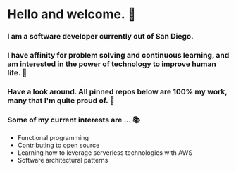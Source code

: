 # Hello and welcome. 👋

### I am a software developer currently out of San Diego.

### I have affinity for problem solving and continuous learning, and am interested in the power of technology to improve human life. 🌱

### Have a look around. All pinned repos below are 100% my work, many that I'm quite proud of. 🚀

### Some of my current interests are ... 📚
- Functional programming
- Contributing to open source
- Learning how to leverage serverless technologies with AWS
- Software architectural patterns

<!--

### Hi there 👋

**msolorio/msolorio** is a ✨ _special_ ✨ repository because its `README.md` (this file) appears on your GitHub profile.

Here are some ideas to get you started:

- 🔭 I’m currently working on ...
- 🌱 I’m currently learning ...
- 👯 I’m looking to collaborate on ...
- 🤔 I’m looking for help with ...
- 💬 Ask me about ...
- 📫 How to reach me: ...
- 😄 Pronouns: ...
- ⚡ Fun fact: ...
-->
